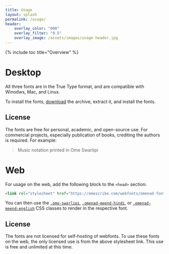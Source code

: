 ```yaml
---
title: Usage
layout: splash
permalink: /usage/
header:
    overlay_color: "000"
    overlay_filter: "0.5"
    overlay_image: /assets/images/usage-header.jpg
---
```


{% include toc title="Overview" %}

# Desktop

All three fonts are in the True Type format, and are compatible with Winodws, Mac, and Linux.

To install the fonts, [download](https://github.com/omenad/fonts/releases/download/1.0.0/omenad-fonts-1.0.0.zip) the archive, extract it, and install the fonts.

## License

The fonts are free for personal, academic, and open-source use. For commercial projects, especially publication of books, crediting the authors is required. For example:

> Music notation printed in Ome Swarlipi

# Web

For usage on the web, add the following block to the `<head>` section:

```html
<link rel="stylesheet" href="https://omescribe.com/webfonts/omenad-fonts.css">
```

You can then use the [`.ome-swarlipi`](/fonts/ome-swarlipi), [`.omenad-meend-hindi`](/fonts/omenad-meend-hindi), or [`.omenad-meend-english`](/fonts/omenad-meend-english) CSS classes to render in the respective font.

## License

The fonts are not licensed for self-hosting of webfonts. To use these fonts on the web, the only licensed use is from the above stylesheet link. This use is free and unlimited at this time.

